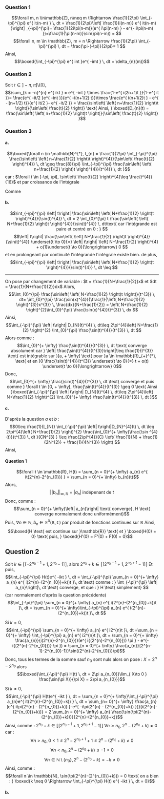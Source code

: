 ### Question 1
$$\forall m, n \in\mathbb{Z}, n\neq m \Rightarrow \frac{1}{2\pi} \int_{-\pi}^{\pi} e^{ it(n-m) } \, dt = \frac{1}{2\pi}\left[ \frac{1}{i(n-m)} e^{ it(n-m) }\right] _{-\pi}^{\pi}= \frac{1}{2i\pi(n-m)}(e^{ i\pi(n-m) } - e^{- i\pi(n-m) })=\frac{1}{\pi(n-m)}\sin(\pi(n-m)) = $$
$$\forall n, m \in \mathbb{Z}, m = n \Rightarrow \frac{1}{2\pi} \int_{-\pi}^{\pi}  \, dt = \frac{\pi-(-\pi)}{2\pi}= 1 $$
Ainsi, 
$$\boxed{\int_{-\pi}^{\pi} e^{ int }e^{ -imt } \, dt = \delta_{n}(m)}$$

### Question 2
Soit $t \in ]-\pi, \pi[\setminus \{ 0 \}$, 
$$\sum_{k = -n}^{n} e^{ ikt } = e^{ -int } \times \frac{1-e^{ i(2n+1)t }}{1-e^{ it }}= \frac{e^{ -it/2 }e^{ -int }}{e^{ -i(n+1/2) t}}\times \frac{e^{ i(n+1/2)t } - e^{ -i(n+1/2) t}}{e^{ it/2 }- e^{ -it/2 }} = \frac{\sin\left( \left( n+\frac{1}{2} \right)t \right)}{\sin\left( \frac{t}{2} \right)} \text{ Ainsi, } \boxed{D_{n}(t) = \frac{\sin\left( \left( n+\frac{1}{2} \right)t \right)}{\sin\left( \frac{t}{2} \right)} }$$


### Question 3
#### a.
$$\boxed{\forall n \in \mathbb{N}^{*}, I_{n} = \frac{1}{2\pi} \int_{-\pi}^{\pi} \frac{\sin\left( \left( n+\frac{1}{2} \right)t \right)^{4}}{\sin\left( \frac{t}{2} \right)^{4}} \, dt \geq \frac{8}{\pi} \int_{-\pi}^{\pi} \frac{\sin\left( \left( n+\frac{1}{2} \right)t \right)^{4}}{t^{4}} \, dt }$$
car : $\forall t \in ]-\pi, \pi[, \sin\left( \frac{t}{2} \right)^{4}\leq \frac{t^{4}}{16}$ et par croissance de l'intégrale

Comme 

#### b.
$$\int_{-\pi}^{\pi} \left| t\right| \frac{\sin\left( \left( N+\frac{1}{2} \right)t \right)^{4}}{\sin(t)^{4}} \, dt = 2 \int_{0}^{\pi} t \frac{\sin\left( \left( N+\frac{1}{2} \right)t \right)^{4}}{\sin(t)^{4}} \, dt\text{ car l'intégrande est paire et centré en 0 : } $$
$$\left| t\right| \frac{\sin\left( \left( N+\frac{1}{2} \right)t \right)^{4}}{\sin(t)^{4}} \underset{t \to 0}{=} \left| t\right| \left( N+\frac{1}{2} \right)^{4} + o(1)\underset{t \to 0}{\longrightarrow} 0 $$
et en prolongeant par continuité l'intégrande l'intégrale existe bien. 
de plus, 
$$\int_{-\pi}^{\pi} \left| t\right| \frac{\sin\left( \left( N+\frac{1}{2} \right)t \right)^{4}}{\sin(t)^{4}} \, dt \leq $$

___

On pose par changement de variable : $t = \frac{1}{N+\frac{1}{2}}x$ et $dt = \frac{1}{N+\frac{1}{2}}dx$
Alors, 
$$\int_{0}^{\pi} \frac{\sin\left( \left( N+\frac{1}{2} \right)t \right)}{t^{3}} \, dt= \int_{0}^{\pi} \frac{\sin(x)^{4}}{\frac{1}{\left( N+\frac{1}{2} \right)^{3}}x^{3}} \, \frac{dx}{N+\frac{1}{2}} = \left( N+\frac{1}{2} \right)^{2}\int_{0}^{\pi} \frac{\sin(x)^{4}}{t^{3}} \, dx $$
Ainsi, 
$$\int_{-\pi}^{\pi} \left| t\right| D_{N}(t)^{4} \, dt\leq 2\pi^{4}\left( N+\frac{1}{2} \right)^{2} \int_{0}^{\pi} \frac{\sin(t)^{4}}{t^{3}} \, dt   $$
Alors comme : 
$$\int_{0}^{+ \infty} \frac{\sin(t)^{4}}{t^{3}} \, dt  \text{ converge absolument car } \left| \frac{\sin(t)^{4}}{t^{3}}\right|\leq \frac{1}{t^{3}} \text{ est intégrable sur }[a, + \infty[ \text{ pour }a \in \mathbb{R}_{+}^{*}, \text{ et en }0 \frac{\sin(t)^{4}}{t^{3}} \underset{t \to 0}{=} t + o(t) \underset{t \to 0}{\longrightarrow} 0$$
Donc, 
$$\int_{0}^{+ \infty} \frac{\sin(t)^{4}}{t^{3}} \, dt  \text{ converge et puis comme } \forall t \in ]0, + \infty[, \frac{\sin(t)^{4}}{t^{3}} \geq 0 \text{ Ainsi }\boxed{\int_{-\pi}^{\pi} \left| t\right| D_{N}(t)^{4} \, dt\leq 2\pi^{4}\left( N+\frac{1}{2} \right)^{2} \int_{0}^{+ \infty} \frac{\sin(t)^{4}}{t^{3}} \, dt   }$$

#### c.
D'après la question $a$ et $b$ : 
$$0\leq \frac{1}{I_{N}} \int_{-\pi}^{\pi} \left| t\right|D_{N}^{4}(t) \, dt \leq 2\pi^{4}\left( N+\frac{1}{2} \right)^{2} \frac{\int_{0}^{+ \infty}\frac{\sin ^{4}(t)}{t^{3}} \, dt }{CN^{3} } \leq \frac{2\pi^{4}}{C} \left( \frac{1}{N} + \frac{1}{2N^{2}} + \frac{1}{4N^{3}} \right) $$
Ainsi, 
$$$$


#### Question 1
$$\forall t \in \mathbb{R}, H(t) = \sum_{n = 0}^{+ \infty} a_{n} e^{ it(2^{n}-2^{n_{0}}) } = \sum_{n = 0}^{+ \infty} b_{n}(t)$$
Alors, 
$$\left|\left| b_{n} \right|\right|_{\infty, \mathbb{R}} = \left| a_{n}\right| \text{ indépenant de }t$$
Donc, comme : 
$$\sum_{n = 0}^{+ \infty}\left| a_{n}\right| \text{ converge}, H \text{ converge normalement donc uniformément}$$
Puis, $\forall n \in \mathbb{N}, b_{n} \in \mathcal{C}^{0}(\mathbb{R}, \mathbb{C})$ par produit de fonctions continues sur $\mathbb{R}$
Ainsi, 
$$\boxed{H  \text{ est continue sur }\mathbb{R}} \text{ et } \boxed{H(0) = 0} \text{ puis, } \boxed{H'(0) = F'(0) + F(0) = 0}$$

## Question 2
Soit $k \in [\![-2^{n_{0}-1}+1, 2^{n_{0}}-1]\!]$, 
alors $2^{n_{0}}+k \in [\![2^{n_{0}-1}+1, 2^{n_{0}+1}-1]\!]$
Et puis, 
$$\int_{-\pi}^{\pi} H(t)e^{ -ikt }  \, dt = \int_{-\pi}^{\pi} \sum_{n = 0}^{+ \infty} a_{n} e^{ i(2^{n}-(2^{n_{0}}+k))t  }\, dt   \text{ comme : } \int_{-\pi}^{\pi} \left| a_{n}\right|\, dt \text{ converge, et que : }  H \text{ simplement} $$
(car normalement d'après la question précédente)
$$\int_{-\pi}^{\pi} \sum_{n = 0}^{+ \infty} a_{n} e^{ i(2^{n}-(2^{n_{0}}+k))t  }\, dt  = \sum_{n = 0}^{+ \infty}\int_{-\pi}^{\pi}  a_{n} e^{ i(2^{n}-(2^{n_{0}}+k))t  }\, dt $$

Si $k = 0$, 
$$\int_{-\pi}^{\pi} \sum_{n = 0}^{+ \infty} a_{n} e^{ i2^{n}t  }\, dt =\sum_{n = 0}^{+ \infty} \int_{-\pi}^{\pi}  a_{n} e^{ i2^{n}t  }\, dt = \sum_{n = 0}^{+ \infty}  \frac{a_{n}}{i(2^{n}-2^{n_{0}})}(e^{ i{(2^{n}-2^{n_{0}})} \pi }  - e^{- i{(2^{n}-2^{n_{0}})} \pi }) = \sum_{n = 0}^{+ \infty} \frac{a_{n}}{2^{n-1}-2^{n_{0}-1}}\sin((2^{n}-2^{n_{0}})\pi)$$
Donc, tous les termes de la somme sauf $n_{0}$ sont nuls alors on pose : $X = 2^{n}-2^{n_{0}}$ alors
$$\boxed{\int_{-\pi}^{\pi} H(t)  \, dt = 2\pi a_{n_{0}}\lim_{ X\to 0 }  \frac{\sin(\pi X)}{\pi X} = 2\pi a_{n_{0}}}$$

Si $k \neq 0$, 
$$\int_{-\pi}^{\pi} H(t)e^{ -ikt } \, dt = \sum_{n = 0}^{+ \infty}\int_{-\pi}^{\pi}  a_{n}e^{ it(2^{n}-(2^{n_{0}}+k)) } \, dt = \sum_{n= 0}^{+ \infty} \frac{a_{n}(e^{ i\pi(2^{n} - (2^{n_{0}}+k)) }-e^{ -i\pi(2^{n} - (2^{n_{0}}+k)) })}{i(2^{n}-(2^{n_{0}}+k))} = 2 \sum_{n = 0}^{+ \infty} a_{n} \frac{\sin(\pi(2^{n}-(2^{n_{0}}+k)))}{2^{n}-(2^{n_{0}}+k)}$$
Ainsi, comme : $2^{n_{0}}+k \in [\![2^{n_{0}-1}+1, 2^{n_{0}+1}-1]\!]$ $\forall n \geq n_{0}, 2^{n}-(2^{n_{0}}+k) \neq 0$ car : 
$$\forall n > n_{0}, 0<1\leq 2^{n} - 2^{n_{0}+1}+1\leq 2^{n} - (2^{n_{0}}+k) \neq 0$$
$$\forall n < n_{0},  2^{n} - (2^{n_{0}}+k) \leq  -1 <0$$
$$\forall n \in \mathbb{N} \setminus \{ n_{0} \}, 2^{n}-(2^{n_{0}}+k) =- k \neq 0$$
Ainsi, comme : 
$$\forall n \in \mathbb{N}, \sin(\pi(2^{n}-(2^{n_{0}}+k))) = 0 \text{ on a bien : } \boxed{k \neq 0 \Rightarrow \int_{-\pi}^{\pi} H(t) e^{ -ikt } \, dt = 0}$$

#### b.
